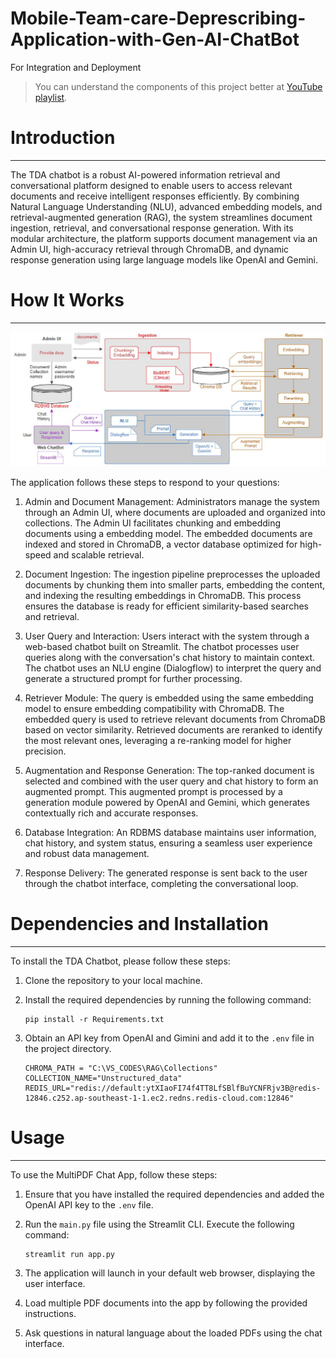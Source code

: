 # Mobile-Team-care-Deprescribing-Application-with-Gen-AI-ChatBot
For Integration and Deployment

> You can understand the components of this project better at [YouTube playlist](https://www.youtube.com/watch?v=T-D1OfcDW1M&list=PLEJnINKHyZIBZZxkSNafHQMDdg5Lf3O3W&pp=gAQB).

# Introduction
------------
The TDA chatbot is a robust AI-powered information retrieval and conversational platform designed to enable users to access relevant documents and receive intelligent responses efficiently. By combining Natural Language Understanding (NLU), advanced embedding models, and retrieval-augmented generation (RAG), the system streamlines document ingestion, retrieval, and conversational response generation. With its modular architecture, the platform supports document management via an Admin UI, high-accuracy retrieval through ChromaDB, and dynamic response generation using large language models like OpenAI and Gemini.

# How It Works
------------

![System Architecture Diagram](./Sys_Arc/Sys_Arc.jpg)

The application follows these steps to respond to your questions:

1. Admin and Document Management: Administrators manage the system through an Admin UI, where documents are uploaded and organized into collections. The Admin UI facilitates chunking and embedding documents using a embedding model.
The embedded documents are indexed and stored in ChromaDB, a vector database optimized for high-speed and scalable retrieval.

2. Document Ingestion: The ingestion pipeline preprocesses the uploaded documents by chunking them into smaller parts, embedding the content, and indexing the resulting embeddings in ChromaDB.
This process ensures the database is ready for efficient similarity-based searches and retrieval.

3. User Query and Interaction: Users interact with the system through a web-based chatbot built on Streamlit. The chatbot processes user queries along with the conversation's chat history to maintain context.
The chatbot uses an NLU engine (Dialogflow) to interpret the query and generate a structured prompt for further processing.

4. Retriever Module: The query is embedded using the same embedding model to ensure embedding compatibility with ChromaDB.
The embedded query is used to retrieve relevant documents from ChromaDB based on vector similarity.
Retrieved documents are reranked to identify the most relevant ones, leveraging a re-ranking model for higher precision.

5. Augmentation and Response Generation: The top-ranked document is selected and combined with the user query and chat history to form an augmented prompt.
This augmented prompt is processed by a generation module powered by OpenAI and Gemini, which generates contextually rich and accurate responses.

6. Database Integration: An RDBMS database maintains user information, chat history, and system status, ensuring a seamless user experience and robust data management.

7. Response Delivery: The generated response is sent back to the user through the chatbot interface, completing the conversational loop.

# Dependencies and Installation
----------------------------
To install the TDA Chatbot, please follow these steps:

1. Clone the repository to your local machine.

2. Install the required dependencies by running the following command:
   ```
   pip install -r Requirements.txt
   ```

3. Obtain an API key from OpenAI and Gimini and add it to the `.env` file in the project directory.
   ```
   CHROMA_PATH = "C:\VS_CODES\RAG\Collections"
   COLLECTION_NAME="Unstructured_data"
   REDIS_URL="redis://default:ytXIaoFI74f4TT8LfSBlfBuYCNFRjv3B@redis-12846.c252.ap-southeast-1-1.ec2.redns.redis-cloud.com:12846"
   ```

# Usage
-----
To use the MultiPDF Chat App, follow these steps:

1. Ensure that you have installed the required dependencies and added the OpenAI API key to the `.env` file.

2. Run the `main.py` file using the Streamlit CLI. Execute the following command:
   ```
   streamlit run app.py
   ```

3. The application will launch in your default web browser, displaying the user interface.

4. Load multiple PDF documents into the app by following the provided instructions.

5. Ask questions in natural language about the loaded PDFs using the chat interface.

